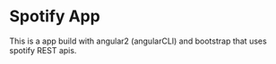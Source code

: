 # Spotify App

This is a app build with angular2 (angularCLI) and bootstrap that uses spotify REST apis.
